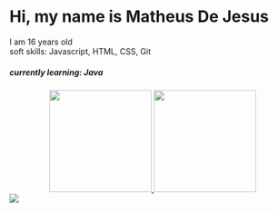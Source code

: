 <h1>Hi, my name is Matheus De Jesus</h1>
I am 16 years old<br>
soft skills: Javascript, HTML, CSS, Git<br>
<h5>currently learning: Java</h5>

<div align="center">
  <a href="https://github.com/MatheusJesusdev">
  <img height="180em" src="https://github-readme-stats.vercel.app/api?username=MatheusJesusdev&show_icons=true&theme=dark&include_all_commits=true&count_private=true"/>
  <img height="180em" src="https://github-readme-stats.vercel.app/api/top-langs/?username=MatheusJesusdev&layout=compact&langs_count=7&theme=dark"/>
</div>
  <div> 
  <a href="https://www.linkedin.com/in/MatheusJesusdev" target="_blank"><img src="https://img.shields.io/badge/-LinkedIn-%230077B5?style=for-the-badge&logo=linkedin&logoColor=white" target="_blank"></a> 
</div>
 


